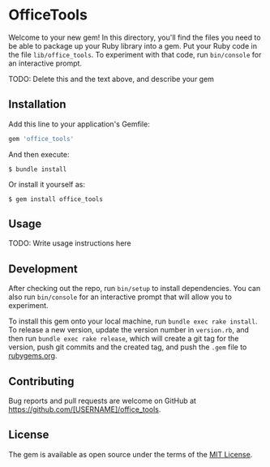 # OfficeTools

Welcome to your new gem! In this directory, you'll find the files you need to be able to package up your Ruby library into a gem. Put your Ruby code in the file `lib/office_tools`. To experiment with that code, run `bin/console` for an interactive prompt.

TODO: Delete this and the text above, and describe your gem

## Installation

Add this line to your application's Gemfile:

```ruby
gem 'office_tools'
```

And then execute:

    $ bundle install

Or install it yourself as:

    $ gem install office_tools

## Usage

TODO: Write usage instructions here

## Development

After checking out the repo, run `bin/setup` to install dependencies. You can also run `bin/console` for an interactive prompt that will allow you to experiment.

To install this gem onto your local machine, run `bundle exec rake install`. To release a new version, update the version number in `version.rb`, and then run `bundle exec rake release`, which will create a git tag for the version, push git commits and the created tag, and push the `.gem` file to [rubygems.org](https://rubygems.org).

## Contributing

Bug reports and pull requests are welcome on GitHub at https://github.com/[USERNAME]/office_tools.

## License

The gem is available as open source under the terms of the [MIT License](https://opensource.org/licenses/MIT).
